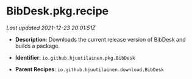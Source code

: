 # BibDesk.pkg.recipe

_Last updated 2021-12-23 20:01:51Z_

- **Description**: Downloads the current release version of BibDesk and builds a package.

- **Identifier**: `io.github.hjuutilainen.pkg.BibDesk`

- **Parent Recipes**: `io.github.hjuutilainen.download.BibDesk`
